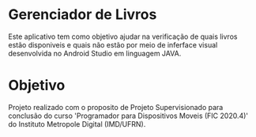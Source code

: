 # Gerenciador de Livros
Este aplicativo tem como objetivo ajudar na verificação de quais livros estão disponiveis e quais não estão
por meio de inferface visual desenvolvida no Android Studio em linguagem JAVA.

# Objetivo
Projeto realizado com o proposito de Projeto Supervisionado para conclusão do curso 'Programador para Dispositivos Moveis (FIC 2020.4)' do Instituto Metropole Digital (IMD/UFRN).
